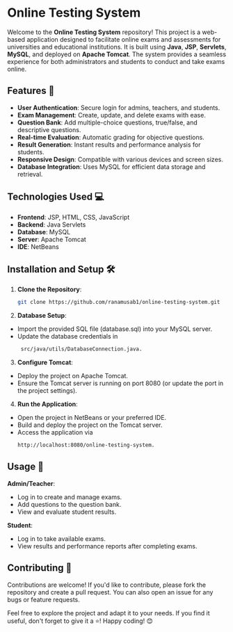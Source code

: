 # Online Testing System

Welcome to the **Online Testing System** repository! This project is a web-based application designed to facilitate online exams and assessments for universities and educational institutions. It is built using **Java**, **JSP**, **Servlets**, **MySQL**, and deployed on **Apache Tomcat**. The system provides a seamless experience for both administrators and students to conduct and take exams online.

## Features 🌟
- **User Authentication**: Secure login for admins, teachers, and students.
- **Exam Management**: Create, update, and delete exams with ease.
- **Question Bank**: Add multiple-choice questions, true/false, and descriptive questions.
- **Real-time Evaluation**: Automatic grading for objective questions.
- **Result Generation**: Instant results and performance analysis for students.
- **Responsive Design**: Compatible with various devices and screen sizes.
- **Database Integration**: Uses MySQL for efficient data storage and retrieval.

## Technologies Used 💻
- **Frontend**: JSP, HTML, CSS, JavaScript
- **Backend**: Java Servlets
- **Database**: MySQL
- **Server**: Apache Tomcat
- **IDE**: NetBeans

## Installation and Setup 🛠️

1. **Clone the Repository**:
   ```bash
   git clone https://github.com/ranamusab1/online-testing-system.git


2. **Database Setup**:
- Import the provided SQL file (database.sql) into your MySQL server.
- Update the database credentials in
  ```bash
   src/java/utils/DatabaseConnection.java.

3. **Configure Tomcat**:
- Deploy the project on Apache Tomcat.
- Ensure the Tomcat server is running on port 8080 (or update the port in the project settings).

4. **Run the Application**:
- Open the project in NetBeans or your preferred IDE.
- Build and deploy the project on the Tomcat server.
- Access the application via
  ```bash
  http://localhost:8080/online-testing-system.

## Usage 📖
**Admin/Teacher**:
- Log in to create and manage exams.
- Add questions to the question bank.
- View and evaluate student results.

**Student**:
- Log in to take available exams.
- View results and performance reports after completing exams.

## Contributing 🤝
Contributions are welcome! If you'd like to contribute, please fork the repository and create a pull request. You can also open an issue for any bugs or feature requests.

Feel free to explore the project and adapt it to your needs. If you find it useful, don't forget to give it a ⭐! Happy coding! 😊
